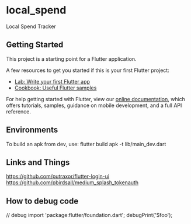 # local_spend

Local Spend Tracker

## Getting Started

This project is a starting point for a Flutter application.

A few resources to get you started if this is your first Flutter project:

- [Lab: Write your first Flutter app](https://flutter.io/docs/get-started/codelab)
- [Cookbook: Useful Flutter samples](https://flutter.io/docs/cookbook)

For help getting started with Flutter, view our 
[online documentation](https://flutter.io/docs), which offers tutorials, 
samples, guidance on mobile development, and a full API reference.

## Environments

To build an apk from dev, use:
flutter build apk -t lib/main_dev.dart

## Links and Things

https://github.com/putraxor/flutter-login-ui
https://github.com/pbirdsall/medium_splash_tokenauth

## How to debug code
// debug
import 'package:flutter/foundation.dart';
debugPrint('$foo');
